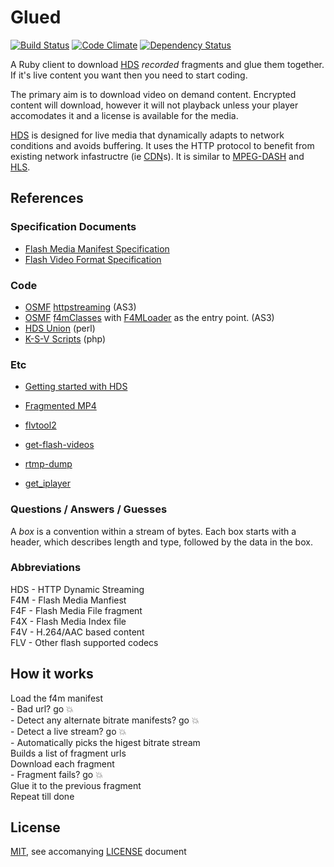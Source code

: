 # Glued

[![Build Status](https://travis-ci.org/simongregory/glued.png?branch=master)](https://travis-ci.org/simongregory/glued)
[![Code Climate](https://codeclimate.com/github/simongregory/glued.png)](https://codeclimate.com/github/simongregory/glued)
[![Dependency Status](https://gemnasium.com/simongregory/glued.png)](https://gemnasium.com/simongregory/glued)

A Ruby client to download [HDS][hds] *recorded* fragments and glue them together. If it's live content you want then you need to start coding.  

The primary aim is to download video on demand content. Encrypted content will download, however it will not playback unless your player accomodates it and a license is available for the media.  

[HDS][hds] is designed for live media that dynamically adapts to network conditions and avoids buffering. It uses the HTTP protocol to benefit from existing network infastructre (ie [CDN][cdn]s). It is similar to [MPEG-DASH][mpeg-dash] and [HLS][hls].

## References

### Specification Documents

* [Flash Media Manifest Specification][f4m-spec]
* [Flash Video Format Specification][f4v-spec]

### Code

* [OSMF][] [httpstreaming][osmf-httpstreaming] (AS3)
* [OSMF][] [f4mClasses][osmf-f4mclasses] with [F4MLoader][osmf-f4mloader] as the entry point. (AS3)
* [HDS Union](https://github.com/AndyA/hds_union) (perl)
* [K-S-V Scripts](https://github.com/K-S-V/Scripts/blob/master/AdobeHDS.php) (php)

### Etc

* [Getting started with HDS](http://www.thekuroko.com/http-dynamic-streaming-getting-started/)
* [Fragmented MP4](http://technology-pedia.blogspot.co.uk/2012/09/fragmented-mp4-format-fmp4-f4f-adobe.html)

* [flvtool2](https://github.com/unnu/flvtool2)
* [get-flash-videos](https://github.com/monsieurvideo/get-flash-videos)
* [rtmp-dump](http://rtmpdump.mplayerhq.hu)
* [get_iplayer](https://github.com/dinkypumpkin/get_iplayer/)

### Questions / Answers / Guesses

A *box* is a convention within a stream of bytes. Each box starts with a header, which describes length and type, followed by the data in the box.

### Abbreviations

HDS - HTTP Dynamic Streaming  
F4M - Flash Media Manfiest  
F4F - Flash Media File fragment  
F4X - Flash Media Index file  
F4V - H.264/AAC based content  
FLV - Other flash supported codecs  

## How it works

Load the f4m manifest  
    - Bad url? go 💥  
    - Detect any alternate bitrate manifests? go 💥  
    - Detect a live stream? go 💥  
    - Automatically picks the higest bitrate stream  
Builds a list of fragment urls  
Download each fragment  
    - Fragment fails? go 💥  
Glue it to the previous fragment  
Repeat till done  

## License

[MIT][], see accomanying [LICENSE](LICENSE) document

[ruby]: https://www.ruby-lang.org
[hds]: http://www.adobe.com/uk/products/hds-dynamic-streaming.html "Adobe HTTP Dynamic Streaming"
[cdn]: http://en.wikipedia.org/wiki/Content_delivery_network
[hls]: http://en.wikipedia.org/wiki/HTTP_Live_Streaming
[mpeg-dash]: http://en.wikipedia.org/wiki/MPEG_DASH
[OSMF]: http://osmf.org/ "Open Source Media Framework"
[osmf-httpstreaming]: http://opensource.adobe.com/svn/opensource/osmf/trunk/framework/OSMF/org/osmf/net/httpstreaming/
[osmf-f4mclasses]: http://opensource.adobe.com/svn/opensource/osmf/trunk/framework/OSMF/org/osmf/elements/f4mClasses/
[osmf-f4mloader]: http://opensource.adobe.com/svn/opensource/osmf/trunk/framework/OSMF/org/osmf/elements/F4MLoader.as
[f4m-spec]: doc/adobe-media-manifest-specification.pdf 
[f4v-spec]: doc/adobe-flash-video-file-format-spec.pdf
[MIT]: http://opensource.org/licenses/MIT
